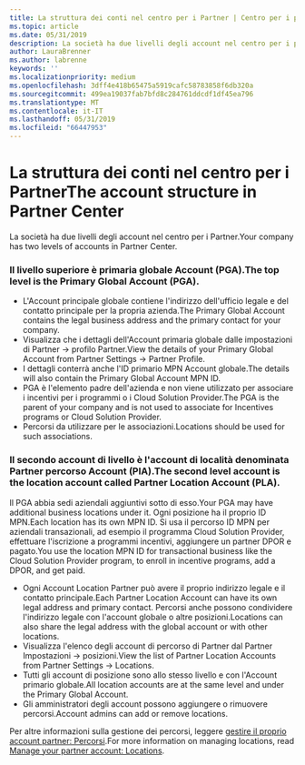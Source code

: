```yaml
---
title: La struttura dei conti nel centro per i Partner | Centro per i partner
ms.topic: article
ms.date: 05/31/2019
description: La società ha due livelli degli account nel centro per i partner.
author: LauraBrenner
ms.author: labrenne
keywords: ''
ms.localizationpriority: medium
ms.openlocfilehash: 3dff4e418b65475a5919cafc58783858f6db320a
ms.sourcegitcommit: 499ea19037fab7bfd8c284761ddcdf1df45ea796
ms.translationtype: MT
ms.contentlocale: it-IT
ms.lasthandoff: 05/31/2019
ms.locfileid: "66447953"
---
```

# <a name="the-account-structure-in-partner-center"></a><span data-ttu-id="88dba-103">La struttura dei conti nel centro per i Partner</span><span class="sxs-lookup"><span data-stu-id="88dba-103">The account structure in Partner Center</span></span>

<span data-ttu-id="88dba-104">La società ha due livelli degli account nel centro per i Partner.</span><span class="sxs-lookup"><span data-stu-id="88dba-104">Your company has two levels of accounts in Partner Center.</span></span> 

### <a name="the-top-level-is-the-primary-global-account-pga"></a><span data-ttu-id="88dba-105">Il livello superiore è primaria globale Account (PGA).</span><span class="sxs-lookup"><span data-stu-id="88dba-105">The top level is the Primary Global Account (PGA).</span></span>

- <span data-ttu-id="88dba-106">L'Account principale globale contiene l'indirizzo dell'ufficio legale e del contatto principale per la propria azienda.</span><span class="sxs-lookup"><span data-stu-id="88dba-106">The Primary Global Account contains the legal business address and the primary contact for your company.</span></span> 
- <span data-ttu-id="88dba-107">Visualizza che i dettagli dell'Account primaria globale dalle impostazioni di Partner -> profilo Partner.</span><span class="sxs-lookup"><span data-stu-id="88dba-107">View the details of your Primary Global Account from Partner Settings -> Partner Profile.</span></span>
- <span data-ttu-id="88dba-108">I dettagli conterrà anche l'ID primario MPN Account globale.</span><span class="sxs-lookup"><span data-stu-id="88dba-108">The details will also contain the Primary Global Account MPN ID.</span></span> 
- <span data-ttu-id="88dba-109">PGA è l'elemento padre dell'azienda e non viene utilizzato per associare i incentivi per i programmi o i Cloud Solution Provider.</span><span class="sxs-lookup"><span data-stu-id="88dba-109">The PGA is the parent of your company and is not used to associate for Incentives programs or Cloud Solution Provider.</span></span> 
- <span data-ttu-id="88dba-110">Percorsi da utilizzare per le associazioni.</span><span class="sxs-lookup"><span data-stu-id="88dba-110">Locations should be used for such associations.</span></span>

### <a name="the-second-level-account-is-the-location-account-called-partner-location-account-pla"></a><span data-ttu-id="88dba-111">Il secondo account di livello è l'account di località denominata Partner percorso Account (PIA).</span><span class="sxs-lookup"><span data-stu-id="88dba-111">The second level account is the location account called Partner Location Account (PLA).</span></span>

<span data-ttu-id="88dba-112">Il PGA abbia sedi aziendali aggiuntivi sotto di esso.</span><span class="sxs-lookup"><span data-stu-id="88dba-112">Your PGA may have additional business locations under it.</span></span> <span data-ttu-id="88dba-113">Ogni posizione ha il proprio ID MPN.</span><span class="sxs-lookup"><span data-stu-id="88dba-113">Each location has its own MPN ID.</span></span>  <span data-ttu-id="88dba-114">Si usa il percorso ID MPN per aziendali transazionali, ad esempio il programma Cloud Solution Provider, effettuare l'iscrizione a programmi incentivi, aggiungere un partner DPOR e pagato.</span><span class="sxs-lookup"><span data-stu-id="88dba-114">You use the location MPN ID for transactional business like the Cloud Solution Provider program, to enroll in incentive programs, add a DPOR, and get paid.</span></span> 

- <span data-ttu-id="88dba-115">Ogni Account Location Partner può avere il proprio indirizzo legale e il contatto principale.</span><span class="sxs-lookup"><span data-stu-id="88dba-115">Each Partner Location Account can have its own legal address and primary contact.</span></span> <span data-ttu-id="88dba-116">Percorsi anche possono condividere l'indirizzo legale con l'account globale o altre posizioni.</span><span class="sxs-lookup"><span data-stu-id="88dba-116">Locations can also share the legal address with the global account or with other locations.</span></span>
- <span data-ttu-id="88dba-117">Visualizza l'elenco degli account di percorso di Partner dal Partner Impostazioni -> posizioni.</span><span class="sxs-lookup"><span data-stu-id="88dba-117">View the list of Partner Location Accounts from Partner Settings -> Locations.</span></span>
- <span data-ttu-id="88dba-118">Tutti gli account di posizione sono allo stesso livello e con l'Account primario globale.</span><span class="sxs-lookup"><span data-stu-id="88dba-118">All location accounts are at the same level and under the Primary Global Account.</span></span>
- <span data-ttu-id="88dba-119">Gli amministratori degli account possono aggiungere o rimuovere percorsi.</span><span class="sxs-lookup"><span data-stu-id="88dba-119">Account admins can add or remove locations.</span></span>

<span data-ttu-id="88dba-120">Per altre informazioni sulla gestione dei percorsi, leggere [gestire il proprio account partner: Percorsi](manage-locations.md).</span><span class="sxs-lookup"><span data-stu-id="88dba-120">For more information on managing locations, read [Manage your partner account: Locations](manage-locations.md).</span></span> 




















